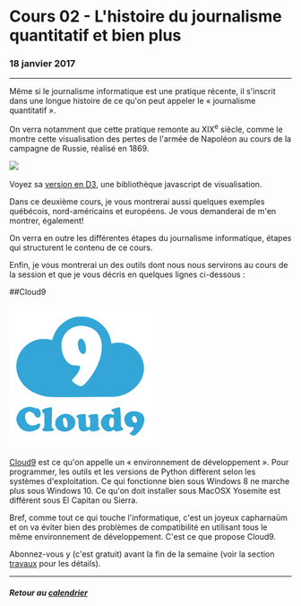 # Cours 02 - L'histoire du journalisme quantitatif et bien plus

### 18 janvier 2017

---

Même si le journalisme informatique est une pratique récente, il s'inscrit dans une longue histoire de ce qu'on peut appeler le «&nbsp;journalisme quantitatif&nbsp;».

On verra notamment que cette pratique remonte au XIX<sup>e</sup> siècle, comme le montre cette visualisation des pertes de l'armée de Napoléon au cours de la campagne de Russie, réalisé en 1869.

[![](https://upload.wikimedia.org/wikipedia/commons/2/29/Minard.png)](https://upload.wikimedia.org/wikipedia/commons/2/29/Minard.png)

Voyez sa [version en D3](http://benschmidt.org/D3-trail/minard.html), une bibliothèque javascript de visualisation.

Dans ce deuxième cours, je vous montrerai aussi quelques exemples québécois, nord-américains et européens. Je vous demanderai de m'en montrer, également!

On verra en outre les différentes étapes du journalisme informatique, étapes qui structurent le contenu de ce cours.

Enfin, je vous montrerai un des outils dont nous nous servirons au cours de la session et que je vous décris en quelques lignes ci-dessous&nbsp;:

##Cloud9

[![](/assets/c9.png)](http://c9.io)

[Cloud9](http://c9.io) est ce qu'on appelle un «&nbsp;environnement de développement&nbsp;». Pour programmer, les outils et les versions de Python diffèrent selon les systèmes d'exploitation. Ce qui fonctionne bien sous Windows&nbsp;8 ne marche plus sous Windows&nbsp;10. Ce qu'on doit installer sous MacOSX Yosemite est différent sous El&nbsp;Capitan ou Sierra.

Bref, comme tout ce qui touche l'informatique, 	c'est un joyeux capharnaüm et on va éviter bien des problèmes de compatibilité en utilisant tous le même environnement de développement. C'est ce que propose Cloud9.

Abonnez-vous y (c'est gratuit) avant la fin de la semaine (voir la section [travaux](travaux.md#abonnement-à-cloud9) pour les détails).

---

##### Retour au [calendrier](/calendrier.md)

